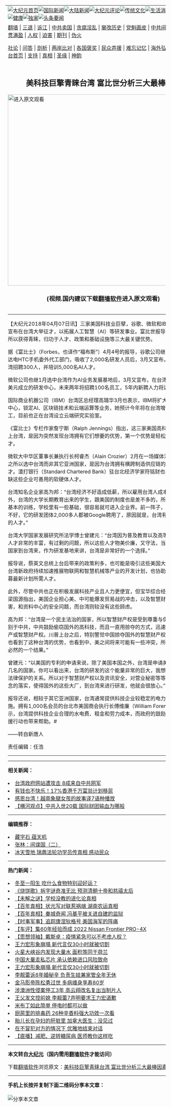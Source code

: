 <a name="1" id="1" target="_blank"></a><span id="1"></span>
<table align=center border="0"><tr><td colspan="2" VALIGN=TOP><a href="https://github.com/nltovk3011/djy/blob/master/gb/nf1351518.md#1"><img src="https://raw.githubusercontent.com/nltovk3011/www/master/t/djy/1.jpg" title="大纪元首页" alt="大纪元首页"></a><a href="https://github.com/nltovk3011/djy/blob/master/gb/n24hr.md#1"><img src="https://raw.githubusercontent.com/nltovk3011/www/master/t/djy/3.jpg" title="国际新闻" alt="国际新闻"></a><a href="https://github.com/nltovk3011/djy/blob/master/gb/nsc413.md#1"><img src="https://raw.githubusercontent.com/nltovk3011/www/master/t/djy/4.jpg" title="大陆新闻" alt="大陆新闻"></a><a href="https://github.com/nltovk3011/djy/blob/master/gb/news392.md#1"><img src="https://raw.githubusercontent.com/nltovk3011/www/master/t/djy/5.jpg" title="大纪元评论" alt="大纪元评论"></a><a href="https://github.com/nltovk3011/djy/blob/master/gb/news2007.md#1"><img src="https://raw.githubusercontent.com/nltovk3011/www/master/t/djy/6.jpg" title="传统文化" alt="传统文化"></a><a href="https://github.com/nltovk3011/djy/blob/master/gb/news2008.md#1"><img src="https://raw.githubusercontent.com/nltovk3011/www/master/t/djy/7.jpg" title="生活消费" alt="生活消费"></a><a href="https://github.com/nltovk3011/djy/blob/master/gb/ncyule.md#1"><img src="https://raw.githubusercontent.com/nltovk3011/www/master/t/djy/8.jpg" title="娱乐休闲" alt="娱乐休闲"></a><a href="https://github.com/nltovk3011/djy/blob/master/gb/nsc1002.md#1"><img src="https://raw.githubusercontent.com/nltovk3011/www/master/t/djy/9.jpg" title="健康" alt="健康"></a><a href="https://github.com/nltovk3011/djy/blob/master/gb/nf6092.md#1"><img src="https://raw.githubusercontent.com/nltovk3011/www/master/t/djy/10a.jpg" title="独家" alt="独家"></a><a href="https://github.com/nltovk3011/djy/blob/master/gb/nf4514.md#1"><img src="https://raw.githubusercontent.com/nltovk3011/www/master/t/djy/12a.jpg" title="头条要闻" alt="头条要闻"></a></td></tr>
<tr><td colspan="2" VALIGN=TOP><a target="_blank" href="https://github.com/nltovk3011/www/blob/master/README.md?zsrh#1">翻墙</a> | <a target="_blank" href="https://github.com/nltovk3011/djy/blob/master/gb/nf5657.md#1">三退</a> | <a target="_blank" href="https://github.com/nltovk3011/djy/blob/master/gb/nf6124.md#1">诉江</a> | <a target="_blank" href="https://github.com/nltovk3011/djy/blob/master/gb/nf1176117.md#1">中共卖国</a> | <a target="_blank" href="https://github.com/nltovk3011/djy/blob/master/gb/nf5773.md#1">贪腐淫乱</a> | <a target="_blank" href="https://github.com/nltovk3011/djy/blob/master/gb/nf1176115.md#1">窜改历史</a> | <a target="_blank" href="https://github.com/nltovk3011/djy/blob/master/gb/nf1176107.md#1">党魁画皮</a> | <a target="_blank" href="https://github.com/nltovk3011/djy/blob/master/gb/nf1320400.md#1">中共间谍</a> | <a target="_blank" href="https://github.com/nltovk3011/djy/blob/master/gb/nf1176114.md#1">破坏传统</a> | <a target="_blank" href="https://github.com/nltovk3011/ntdtv/blob/master/gb/prog447_1.md#1">恶贯满盈</a> | <a target="_blank" href="https://github.com/nltovk3011/djy/blob/master/gb/ncid278.md#1">人权</a> | <a target="_blank" href="https://github.com/nltovk3011/djy/blob/master/gb/nf1176111.md#1">迫害</a> | <a target="_blank" href="https://gitlab.com/szzdlab/mh-qikan/blob/master/README.md#1">期刊</a> | <a target="_blank" href="https://github.com/nltovk3011/djy/blob/master/gb/nf5562.md#1">伪火</a></p><p><a target="_blank" href="https://github.com/nltovk3011/djy/blob/master/gb/9p.md#1">社论</a> | <a target="_blank" href="https://github.com/nltovk3011/djy/blob/master/gb/nf4378.md#1">问答</a> | <a target="_blank" href="https://github.com/nltovk3011/djy/blob/master/gb/nf5792.md#1">剖析</a> | <a target="_blank" href="https://github.com/nltovk3011/djy/blob/master/gb/nf5735.md#1">两岸比对</a> | <a target="_blank" href="https://github.com/nltovk3011/djy/blob/master/gb/nf6119.md#1">各国褒奖</a> | <a target="_blank" href="https://github.com/nltovk3011/djy/blob/master/gb/nf6120.md#1">民众声援</a> | <a target="_blank" href="https://github.com/nltovk3011/djy/blob/master/gb/nf1188594.md#1">难忘记忆</a> | <a target="_blank" href="https://github.com/nltovk3011/djy/blob/master/gb/nf3180.md#1">海外弘传</a> | <a target="_blank" href="https://github.com/nltovk3011/djy/blob/master/gb/nf5410.md#1">万人上访</a> | <a target="_blank" href="https://github.com/nltovk3011/www/blob/master/README.md?zsrh#1">平台首页</a> | <a target="_blank" href="https://github.com/nltovk3011/djy/blob/master/gb/nf4386.md#1">支持</a> | <a target="_blank" href="https://github.com/nltovk3011/djy/blob/master/gb/nf4389.md#1">真相</a> | <a target="_blank" href="https://github.com/nltovk3011/djy/blob/master/gb/nf5790.md#1">圣缘</a> | <a target="_blank" href="https://github.com/nltovk3011/djy/blob/master/gb/nf4786.md#1">神韵</a></td></tr>
<tr><td VALIGN=TOP width="626"><h2 align=center>美科技巨擎青睐台湾 富比世分析三大最棒因素</h2>
<a href="https://d2agd1dsojkgmu.cloudfront.net/R4dcagTyo"><img width="600" src="https://raw.githubusercontent.com/nltovk3011/djy/master/gb/300/djtsp.jpg" title="进入原文观看"  alt="进入原文观看"></a><h3 align=center>(视频.国内建议下载<a href="https://github.com/nltovk3011/www/blob/master/README.md#8">翻墙软件</a>进入原文观看)</h3>
<h6></h6>
<hr>
	<p>【大纪元2018年04月07日讯】三家美国科技业巨擘，谷歌、微软和IBM，今年3月宣布在台湾大举征才，以拓展<ahref="https://github.com/nltovk3011/djy/blob/master/gb/tag/%E4%BA%BA%E5%B7%A5%E6%99%BA%E6%85%A7.md#1">人工智慧</a>（AI）等研发事业。<ahref="https://github.com/nltovk3011/djy/blob/master/gb/tag/%E5%AF%8C%E6%AF%94%E4%B8%96.md#1">富比世</a>报导指出，台湾之所以获得青睐，归功于人才、政策和基础设施等三大最关键优势。</p>
<p>据《富比士》（Forbes，也译作“福布斯”）4月4号的报导，谷歌公司继1月份收购宏达电HTC手机委外代工部门，吸收了2,000名研发人员后，3月又宣布，今年将在台湾招聘300人，并培训5,000名AI人才。</p>
<p>微软公司也继1月选中台湾作为AI业务发展基地后，3月又宣布，在台湾投资3,400万美元成立的研发中心，未来两年将招聘100名员工，5年内新聘人力将达200人。</p>
<p>国际商业机器公司（IBM）台湾区总经理高璐华3月也表示，IBM将扩大在台湾的研发中心，锁定AI、区块链技术和云端运算等业务，她预计今年将在台湾增聘100名员工，目前也正在台湾设立云端研究实验室。</p>
<p>《富比士》专栏作家詹宁斯（Ralph Jennings）指出，这三家美国高科技公司同时看上台湾，是因为突然发现台湾拥有它们想要的优势，第一个优势是轻松就能训练的人才。</p>
<p>微软大中华区董事长兼执行长柯睿杰（Alain Crozier）2月在一场媒体活动上表示，之所以选中台湾而非其它亚洲国家，是因为台湾拥有横跨制造供应链的大学毕业人才。渣打银行（Standard Chartered Bank）驻台北经济学家符铭财也表示，台湾不缺这些企业可善用的软硬体人才。</p>
<p>台湾知名企业家高为邦：“台湾经济不好造成低薪，所以雇用台湾人成本也比较低，另外，台湾的大学长期教育出来的学生，跟美国的制度也是差不多的，所以很容易有了基本的训练，学校里有一些基础，很容易就可进入企业界。前一阵子，HTC因为经营不好，它的研发团体2,000多人都被Google聘用了，原因就是，台湾有很好的软硬体的人才。”</p>
<p>台湾大学国家发展研究所法学博士曾建元：“台湾因为普及教育以及高等教育的扩张，人才非常的丰富，有过剩的问题，所以这些人才物美价廉，又守法，当然会让西方的国家到台湾来，作为研发基地来讲，台湾是非常好的一个选择。”</p>
<p>报导说，蔡英文总统上台后带来的政策利多，也可能是吸引这些美国大企业的原因。台湾新政府持续加速推展物联网和智慧机械等产业的开发计划，也协助谷歌和微软招募最新计划所需人才。</p>
<p>此外，尽管中共也正在积极发展科技产业且人力更便宜，但宝华综合经济研究院院长梁国源指出，美国企业担心美、中可能爆发贸易战的冲击，以及智慧财产权可能遭侵害，和资料中心的安全问题，而台湾则较没有这些顾虑。</p>
<p>高为邦：“台湾是一个民主法治的国家，所以智慧财产权是受到尊重与保护的，这个有别于中共，中共鼓励偷窃国外的高科技，而且一直用掠夺的方式，迅速掌握国外的生产或智慧财产权。川普上台之后，特别警觉中国掠夺国外的智慧财产权，我想企业主也看到了这种台湾的优势，也看到中、美之间将来可能有一些冲突，所以选择台湾是必然的一个结果。”</p>
<p>曾建元：“以美国的专利的申请来说，除了美国本国之外，台湾是申请美国国家专利前几名的国家。你可以看出来，台湾的研发的这个能量非常的巨大，我想这个也是因为法律保护的关系。所以对于智慧财产权以及资讯安全，对营业秘密等等这些法律的观念的落实，使得国外的这些大厂，到台湾来进行研发，他就会很放心。”</p>
<p>报导还说，相较于其它亚洲国家，台湾通常提供科技企业较稳定的电力和其它基础设施。拥有1,000名会员的台北市美国商会执行长傅维廉（William Foreman）就表示，台湾提供科技企业合理的水电费、租金和劳力成本，而政府的鼓励措施和其它支援行动也带来帮助。#</p>
<p>——转自新唐人</p>
<p>责任编辑：任浩</p>
	
<hr>
<hr>

<strong>相关新闻：</strong>
<li><a href="https://github.com/nltovk3011/djy/blob/master/gb/18/4/5/n10278430.md#1">台湾政府网站遭攻击 8成来自中共网军</a></li>
<li><a href="https://github.com/nltovk3011/djy/blob/master/gb/18/4/5/n10279548.md#1">有钱也不快乐！17%香港千万富翁计划移民</a></li>
<li><a href="https://github.com/nltovk3011/djy/blob/master/gb/18/4/6/n10282190.md#1">感恩台湾！越南象腿女孩的故事译7语种播放</a></li>
<li><a href="https://github.com/nltovk3011/djy/blob/master/gb/21/12/19/n13445961.md#1">【横河观点】中共入世20载 国际财团输血为哪般</a></li>
<hr>


<strong>编辑推荐：</strong>
<li><a href="https://github.com/upjkzu3674/djy/blob/master/gb/14/6/9/n4173977.md?dfh#1" target="_blank">藏字石 蕴天机</a></li><li><a href="https://github.com/tsiac2612/djy/blob/master/gb/18/12/26/n10932836.md#1" target="_blank">张林：间谍国（二）</a></li><li><a href="https://github.com/tsiac2612/djy/blob/master/gb/19/2/5/n11026306.md#1" target="_blank">冰天雪地 瑞典法轮功学员传真相 感动民众</a></li><hr>


<strong>热门新闻：</strong>
<li><a href="https://github.com/nltovk3011/djy/blob/master/gb/21/12/15/n13439208.md#1">冬至一阳生 吃什么食物特别迎好运？</a></li>
<li><a href="https://github.com/nltovk3011/djy/blob/master/gb/21/12/7/n13421279.md#1">《烧饼歌》拆字谜奇准无比 预测清朝十帝和慈禧太后</a></li>
<li><a href="https://github.com/nltovk3011/djy/blob/master/gb/21/12/10/n13429729.md#1">【未解之谜】学校没教的进化论真相</a></li>
<li><a href="https://github.com/nltovk3011/djy/blob/master/gb/21/12/10/n13430091.md#1">【百年真相】状元写对联惹祸端 湖南农运真相</a></li>
<li><a href="https://github.com/nltovk3011/djy/blob/master/gb/21/12/15/n13439755.md#1">【百年真相】秦城奇闻 冯基平被关进自建的监狱</a></li>
<li><a href="https://github.com/nltovk3011/djy/blob/master/gb/21/12/19/n13445954.md#1">【时事军事】追踪康涅狄格号 美国海军的阵痛</a></li>
<li><a href="https://github.com/nltovk3011/djy/blob/master/gb/21/12/18/n13444525.md#1">【车评】集60年经验而成 2022 Nissan Frontier PRO-4X</a></li>
<li><a href="https://github.com/nltovk3011/djy/blob/master/gb/21/12/16/n13441768.md#1">【思想领袖】戴斯卓：疫情紧急可以不考虑人权？</a></li>
<li><a href="https://github.com/nltovk3011/djy/blob/master/gb/21/12/17/n13444470.md#1">王力宏形象崩塌 新代言仅30小时就被切割</a></li>
<li><a href="https://github.com/nltovk3011/djy/blob/master/gb/21/12/18/n13444680.md#1">火星大峡谷内发现大量水 面积等同于荷兰</a></li>
<li><a href="https://github.com/nltovk3011/djy/blob/master/gb/21/12/18/n13444531.md#1">中国大量走私芯片 承认依赖进口风险致命</a></li>
<li><a href="https://github.com/nltovk3011/djy/blob/master/gb/21/12/17/n13444470.md#1">王力宏形象崩塌 新代言仅30小时就被切割</a></li>
<li><a href="https://github.com/nltovk3011/djy/blob/master/gb/21/12/18/n13445258.md#1">李靓蕾诉8年婚秘辛 负责生娃兼家管全年无休</a></li>
<li><a href="https://github.com/nltovk3011/djy/blob/master/gb/21/12/17/n13443295.md#1">金马影帝陈松勇过世 多病缠身享寿80岁</a></li>
<li><a href="https://github.com/nltovk3011/djy/blob/master/gb/21/12/17/n13444355.md#1">涉澳洲性侵案停工3年 高云翔改名复出当制片人</a></li>
<li><a href="https://github.com/nltovk3011/djy/blob/master/gb/21/12/19/n13446422.md#1">王父发文控前媳 李靓蕾7声明要求王力宏道歉</a></li>
<li><a href="https://github.com/nltovk3011/djy/blob/master/gb/21/12/17/n13443676.md#1">米布丁如此简单 停电时都可以做</a></li>
<li><a href="https://github.com/nltovk3011/djy/blob/master/gb/21/12/17/n13442442.md#1">厨房里的排毒药 26种辛香料强大功效一次看</a></li>
<li><a href="https://github.com/nltovk3011/djy/blob/master/gb/21/12/17/n13443228.md#1">胎儿长在孕妇的肝脏里 加拿大医生：没见过</a></li>
<li><a href="https://github.com/nltovk3011/djy/blob/master/gb/21/12/17/n13443693.md#1">在不冒犯对方的情况下 优雅地结束对话</a></li>
<li><a href="https://github.com/nltovk3011/djy/blob/master/gb/21/12/17/n13442709.md#1">【直播】减肥、逆转糖尿病 医师教你这样吃</a></li>
<hr>

<strong>本文转自<a href="https://www.epochtimes.com">大纪元</a>（国内需用<a href="https://github.com/nltovk3011/www/blob/master/README.md#8">翻墙软件</a>才能访问）</strong><p>下载<a href="https://github.com/nltovk3011/www/blob/master/README.md#8">翻墙软件</a>浏览原文：<a href="https://www.epochtimes.com/gb/18/4/7/n10284231.htm">美科技巨擎青睐台湾 富比世分析三大最棒因素</a></p><hr>

<strong>手机上长按并复制下面二维码分享本文章：</strong><br><br><img src="https://chart.apis.google.com/chart?cht=qr&chs=240x240&choe=UTF-8&chld=M|2&chl=https://github.com/nltovk3011/djy/blob/master/gb/18/4/7/n10284231.md%231" title="分享本文章"></td><td VALIGN=TOP><a href="https://github.com/nltovk3011/djy/blob/master/gb/16/1/21/n4622075.md?dfh#1" target="_blank"><img src="https://raw.githubusercontent.com/nltovk3011/djy/master/gb/300/wei-f1.jpg" title="中共的伪火骗局"  alt="中共的伪火骗局"></a><br><a href="https://github.com/nltovk3011/www/blob/master/README.md?dfh#9" target="_blank"><img src="https://raw.githubusercontent.com/nltovk3011/djy/master/gb/300/yong-h.jpg" title="永恒的见证"  alt="永恒的见证"></a><br><a href="https://github.com/nltovk3011/djy/blob/master/gb/13/9/29/n3974789.md?dfh#1" target="_blank"><img src="https://raw.githubusercontent.com/nltovk3011/djy/master/gb/300/shang-lnz.jpg" title="善良女子被中共投男牢"  alt="善良女子被中共投男牢"></a><br><a href="https://github.com/nltovk3011/djy/blob/master/gb/16/3/16/n4663449.md?dfh#1" target="_blank"><img src="https://raw.githubusercontent.com/nltovk3011/djy/master/gb/300/huo-z3.jpg" title="警卫目击活摘器官"  alt="警卫目击活摘器官"></a><br><a href="https://github.com/nltovk3011/djy/blob/master/gb/16/8/7/n8177641.md?dfh#1" target="_blank"><img src="https://raw.githubusercontent.com/nltovk3011/djy/master/gb/300/huo-z4.jpg" title="证人描述活摘恐怖"  alt="证人描述活摘恐怖"></a><br><a href="https://github.com/nltovk3011/djy/blob/master/gb/10/4/19/n2881569.md?dfh#1" target="_blank"><img src="https://raw.githubusercontent.com/nltovk3011/djy/master/gb/300/huo-z1.jpg" title="揭开活摘器官黑幕"  alt="揭开活摘器官黑幕"></a><br><a href="https://github.com/nltovk3011/djy/blob/master/gb/10/11/7/n3077476.md?dfh#1" target="_blank"><img src="https://raw.githubusercontent.com/nltovk3011/djy/master/gb/300/ma-ks.jpg" title="马克思的成魔之路"  alt="马克思的成魔之路"></a><br><a href="https://github.com/nltovk3011/djy/blob/master/gb/14/6/9/n4173977.md?dfh#1" target="_blank"><img src="https://raw.githubusercontent.com/nltovk3011/djy/master/gb/300/chang-zs.jpg" title="藏字石 蕴天机"  alt="藏字石 蕴天机"></a><br><a href="https://github.com/nltovk3011/djy/blob/master/gb/18/5/10/n10381511.md?dfh#1" target="_blank"><img src="https://raw.githubusercontent.com/nltovk3011/djy/master/gb/300/st1.jpg" title="关注三亿人三退"  alt="关注三亿人三退"></a><br><a href="https://github.com/nltovk3011/djy/blob/master/gb/18/3/21/n10237682.md?dfh#1" target="_blank"><img src="https://raw.githubusercontent.com/nltovk3011/djy/master/gb/300/jie-t.jpg" title="解体中共复兴中华"  alt="解体中共复兴中华"></a><br><a href="https://github.com/nltovk3011/djy/blob/master/gb/9/2/9/n2422991.md?dfh#1" target="_blank"><img src="https://raw.githubusercontent.com/nltovk3011/djy/master/gb/300/gao-zs.jpg" title="中共迫害良心律师"  alt="中共迫害良心律师"></a><br><a href="https://github.com/nltovk3011/djy/blob/master/gb/18/12/9/n10900044.md?dfh#1" target="_blank"><img src="https://raw.githubusercontent.com/nltovk3011/djy/master/gb/300/sj1.jpg" title="三百多万人举报江泽民"  alt="三百多万人举报江泽民"></a><br><a href="https://github.com/nltovk3011/djy/blob/master/gb/18/8/28/n10672014.md?dfh#1" target="_blank"><img src="https://raw.githubusercontent.com/nltovk3011/djy/master/gb/300/sj2.jpg" title="这些官员为何起诉江泽民"  alt="这些官员为何起诉江泽民"></a><br><a href="https://github.com/nltovk3011/djy/blob/master/gb/8/12/18/n2367165.md?dfh#1" target="_blank"><img src="https://raw.githubusercontent.com/nltovk3011/djy/master/gb/300/liangan.jpg" title="海峡两岸的强烈对比"  alt="海峡两岸的强烈对比"></a><br><a href="https://github.com/nltovk3011/djy/blob/master/gb/15/12/10/n4593139.md?dfh#1" target="_blank"><img src="https://raw.githubusercontent.com/nltovk3011/djy/master/gb/300/jia-ndzl.jpg" title="加拿大总理的贺信"  alt="加拿大总理的贺信"></a><br><a href="https://github.com/nltovk3011/djy/blob/master/gb/11/6/17/n3289382.md?dfh#1" target="_blank"><img src="https://raw.githubusercontent.com/nltovk3011/djy/master/gb/300/xiao-wd.jpg" title="探寻真相兼听则明"  alt="探寻真相兼听则明"></a><br><a href="https://github.com/nltovk3011/djy/blob/master/gb/18/10/27/n10812623.md?dfh#1" target="_blank"><img src="https://raw.githubusercontent.com/nltovk3011/djy/master/gb/300/yindu.jpg" title="印度媒体报道东方"  alt="印度媒体报道东方"></a><br><a href="https://github.com/nltovk3011/djy/blob/master/gb/18/6/9/n10469652.md?dfh#1" target="_blank"><img src="https://raw.githubusercontent.com/nltovk3011/djy/master/gb/300/xie-j.jpg" title="不一样的海外校园"  alt="不一样的海外校园"></a><br><a href="https://github.com/nltovk3011/djy/blob/master/gb/7/4/5/n1669415.md?dfh#1" target="_blank"><img src="https://raw.githubusercontent.com/nltovk3011/djy/master/gb/300/li-up.jpg" title="从大师到徒弟的传奇"  alt="从大师到徒弟的传奇"></a><br><a href="https://github.com/nltovk3011/djy/blob/master/gb/17/5/26/n9191512.md?dfh#1" target="_blank"><img src="https://raw.githubusercontent.com/nltovk3011/djy/master/gb/300/zfl2.jpg" title="亿万人与东方一本奇书"  alt="亿万人与东方一本奇书"></a><br><a href="https://github.com/nltovk3011/djy/blob/master/gb/13/11/27/n4020290.md?dfh#1" target="_blank"><img src="https://raw.githubusercontent.com/nltovk3011/djy/master/gb/300/zhen-h.jpg" title="大陆见不到的震撼场面"  alt="大陆见不到的震撼场面"></a><br><a href="https://github.com/nltovk3011/djy/blob/master/gb/15/7/17/n4482910.md?dfh#1" target="_blank"><img src="https://raw.githubusercontent.com/nltovk3011/djy/master/gb/300/dalu-sk.jpg" title="人心向善 大陆当初盛况"  alt="人心向善 大陆当初盛况"></a><br><a href="https://github.com/nltovk3011/djy/blob/master/gb/19/1/5/n10955468.md?dfh#1" target="_blank"><img src="https://raw.githubusercontent.com/nltovk3011/djy/master/gb/300/zfl1.jpg" title="追寻真理 这书讲什么"  alt="追寻真理 这书讲什么"></a><br><a href="https://github.com/nltovk3011/www/blob/master/README.md?dfh#1" target="_blank"><img src="https://raw.githubusercontent.com/nltovk3011/djy/master/gb/300/fq1.jpg" title="下载免费翻墙软件"  alt="下载免费翻墙软件"></a><br></td></tr></table>
